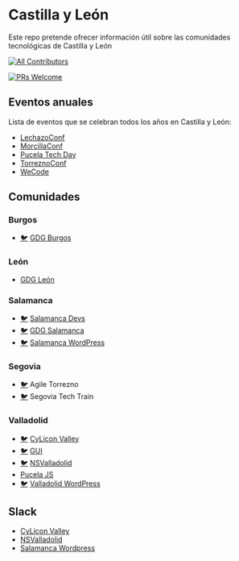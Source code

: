 # Castilla y León
Este repo pretende ofrecer información útil sobre las comunidades tecnológicas de Castilla y León

[![All Contributors](https://img.shields.io/badge/all_contributors-1-orange.svg?style=flat-square)](#contributors)
 
[![PRs Welcome](https://img.shields.io/badge/PRs-welcome-brightgreen.svg)](CONTRIBUTING.md)

## Eventos anuales

Lista de eventos que se celebran todos los años en Castilla y León:

* [LechazoConf](https://lechazoconf.com/)
* [MorcillaConf](http://morcillaconf.es/)
* [Pucela Tech Day](https://pucelatechday.com/)
* [TorreznoConf](https://torreznoconf.com/)
* [WeCode](https://wecodefest.com/)

## Comunidades

### Burgos

* [:bird:](https://twitter.com/gdgburgos) [GDG Burgos](https://www.meetup.com/es-ES/GDG-Burgos/)

### León

* [GDG León](https://www.meetup.com/es-ES/GDG-Leon-Esp/)

### Salamanca

* [:bird:](https://twitter.com/DevsSalamanca) [Salamanca Devs](https://www.meetup.com/es-ES/Salamanca-Devs/)
* [:bird:](https://twitter.com/gdgsalamanca) [GDG Salamanca](https://www.meetup.com/es-ES/GDGSalamanca/)
* [:bird:](https://twitter.com/wpsalamanca) [Salamanca WordPress](https://www.meetup.com/es-ES/Salamanca-WordPress-Meetup/)

### Segovia

* [:bird:](https://twitter.com/agiletorrezno) Agile Torrezno
* [:bird:](https://twitter.com/SegoTechTrain) Segovia Tech Train


### Valladolid

* [:bird:](https://twitter.com/cylicon_valley) [CyLicon Valley](https://www.meetup.com/es-ES/Cylicon-Valley/)
* [:bird:](https://twitter.com/gui_uva) [GUI](https://www.meetup.com/es-ES/guiuva/)
* [:bird:](https://twitter.com/NSValladolid) [NSValladolid](https://www.meetup.com/es-ES/NSValladolid/)
* [Pucela JS](https://www.meetup.com/es-ES/Pucela-JS/)
* [:bird:](https://twitter.com/wpvalladolid) [Valladolid WordPress](https://www.meetup.com/es-ES/Valladolid-WordPress-Meetup/)

## Slack

* [CyLicon Valley](https://cyliconvalley.herokuapp.com/)
* [NSValladolid](https://nsvalladolid.slack.com/join/shared_invite/enQtNDU0NDAzOTQ2NTAyLWU5OTAxN2M4NmM5NWNmYjQ1NmFiZGQ1NTQwNjdjZjc2MTg5NWI4ZmI3YzIyYTAyZWE0YWY4NWRhMWNmYTgwOTI)
* [Salamanca Wordpress](https://wp-salamanca.slack.com/join/shared_invite/enQtNjE5ODk0MDAxNjE2LTE4NjcxMzA3MTNhMzNhOWVmODgzM2RmNWQwNjZhYWE0OWExY2YzMzhkZmU4ZDZlZDhhODdhZTk5MTc2MzBkOTI)
